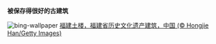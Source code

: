 
**被保存得很好的古建筑**

![bing-wallpaper](https://www.bing.com/th?id=OHR.TulouFujian_ZH-CN4287018074_1920x1080.jpg)
[福建土楼，福建省历史文化遗产建筑，中国 (© Hongjie Han/Getty Images)](https://www.bing.com/search?q=%E7%A6%8F%E5%BB%BA%E5%9C%9F%E6%A5%BC&amp;form=hpcapt&amp;mkt=zh-cn)
  